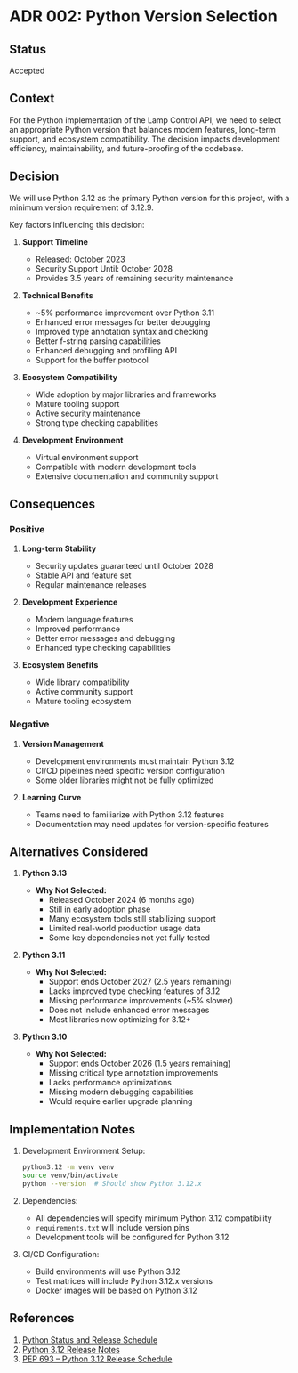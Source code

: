 # ADR 002: Python Version Selection

## Status

Accepted

## Context

For the Python implementation of the Lamp Control API, we need to select an appropriate Python version that balances modern features, long-term support, and ecosystem compatibility. The decision impacts development efficiency, maintainability, and future-proofing of the codebase.

## Decision

We will use Python 3.12 as the primary Python version for this project, with a minimum version requirement of 3.12.9.

Key factors influencing this decision:

1. **Support Timeline**

   - Released: October 2023
   - Security Support Until: October 2028
   - Provides 3.5 years of remaining security maintenance

2. **Technical Benefits**

   - ~5% performance improvement over Python 3.11
   - Enhanced error messages for better debugging
   - Improved type annotation syntax and checking
   - Better f-string parsing capabilities
   - Enhanced debugging and profiling API
   - Support for the buffer protocol

3. **Ecosystem Compatibility**

   - Wide adoption by major libraries and frameworks
   - Mature tooling support
   - Active security maintenance
   - Strong type checking capabilities

4. **Development Environment**
   - Virtual environment support
   - Compatible with modern development tools
   - Extensive documentation and community support

## Consequences

### Positive

1. **Long-term Stability**

   - Security updates guaranteed until October 2028
   - Stable API and feature set
   - Regular maintenance releases

2. **Development Experience**

   - Modern language features
   - Improved performance
   - Better error messages and debugging
   - Enhanced type checking capabilities

3. **Ecosystem Benefits**
   - Wide library compatibility
   - Active community support
   - Mature tooling ecosystem

### Negative

1. **Version Management**

   - Development environments must maintain Python 3.12
   - CI/CD pipelines need specific version configuration
   - Some older libraries might not be fully optimized

2. **Learning Curve**
   - Teams need to familiarize with Python 3.12 features
   - Documentation may need updates for version-specific features

## Alternatives Considered

1. **Python 3.13**

   - **Why Not Selected:**
     - Released October 2024 (6 months ago)
     - Still in early adoption phase
     - Many ecosystem tools still stabilizing support
     - Limited real-world production usage data
     - Some key dependencies not yet fully tested

2. **Python 3.11**

   - **Why Not Selected:**
     - Support ends October 2027 (2.5 years remaining)
     - Lacks improved type checking features of 3.12
     - Missing performance improvements (~5% slower)
     - Does not include enhanced error messages
     - Most libraries now optimizing for 3.12+

3. **Python 3.10**
   - **Why Not Selected:**
     - Support ends October 2026 (1.5 years remaining)
     - Missing critical type annotation improvements
     - Lacks performance optimizations
     - Missing modern debugging capabilities
     - Would require earlier upgrade planning

## Implementation Notes

1. Development Environment Setup:

   ```bash
   python3.12 -m venv venv
   source venv/bin/activate
   python --version  # Should show Python 3.12.x
   ```

2. Dependencies:

   - All dependencies will specify minimum Python 3.12 compatibility
   - `requirements.txt` will include version pins
   - Development tools will be configured for Python 3.12

3. CI/CD Configuration:
   - Build environments will use Python 3.12
   - Test matrices will include Python 3.12.x versions
   - Docker images will be based on Python 3.12

## References

1. [Python Status and Release Schedule](https://devguide.python.org/versions/)
2. [Python 3.12 Release Notes](https://docs.python.org/3.12/whatsnew/3.12.html)
3. [PEP 693 – Python 3.12 Release Schedule](https://peps.python.org/pep-0693/)
